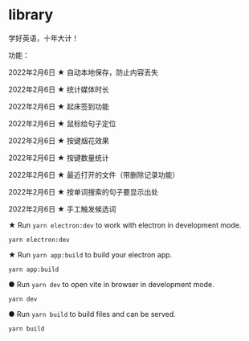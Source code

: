 # library

学好英语，十年大计！

功能：

2022年2月6日 ★ 自动本地保存，防止内容丢失

2022年2月6日 ★ 统计媒体时长

2022年2月6日 ★ 起床签到功能

2022年2月6日 ★ 鼠标给句子定位

2022年2月6日 ★ 按键烟花效果

2022年2月6日 ★ 按键数量统计

2022年2月6日 ★ 最近打开的文件（带删除记录功能）

2022年2月6日 ★ 按单词搜索的句子要显示出处

2022年2月6日 ★ 手工触发候选词



★ Run `yarn electron:dev` to work with electron in development mode.

```
yarn electron:dev
```

★ Run `yarn app:build` to build your electron app.

```
yarn app:build
```

● Run `yarn dev` to open vite in browser in development mode.

```
yarn dev
```

● Run `yarn build` to build files and can be served.

```
yarn build
```
